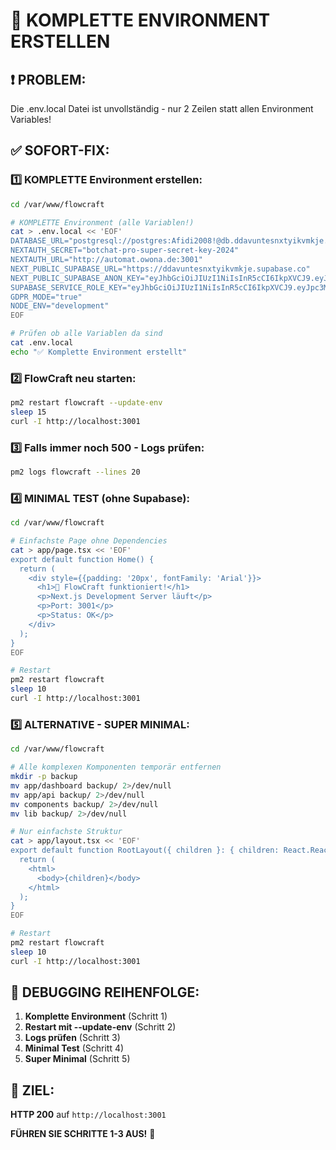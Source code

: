 # 🔧 KOMPLETTE ENVIRONMENT ERSTELLEN

## ❗ PROBLEM:
Die .env.local Datei ist unvollständig - nur 2 Zeilen statt allen Environment Variables!

## ✅ SOFORT-FIX:

### **1️⃣ KOMPLETTE Environment erstellen:**
```bash
cd /var/www/flowcraft

# KOMPLETTE Environment (alle Variablen!)
cat > .env.local << 'EOF'
DATABASE_URL="postgresql://postgres:Afidi2008!@db.ddavuntesnxtyikvmkje.supabase.co:5432/postgres"
NEXTAUTH_SECRET="botchat-pro-super-secret-key-2024"
NEXTAUTH_URL="http://automat.owona.de:3001"
NEXT_PUBLIC_SUPABASE_URL="https://ddavuntesnxtyikvmkje.supabase.co"
NEXT_PUBLIC_SUPABASE_ANON_KEY="eyJhbGciOiJIUzI1NiIsInR5cCI6IkpXVCJ9.eyJpc3MiOiJzdXBhYmFzZSIsInJlZiI6ImRkYXZ1bnRlc254dHlpa3Zta2plIiwicm9sZSI6ImFub24iLCJpYXQiOjE3NTY1NzgyODgsImV4cCI6MjA3MjE1NDI4OH0.BIY4-aQZOsodKF2Nbpg0byKLDolemR96SjoVEe3GMcs"
SUPABASE_SERVICE_ROLE_KEY="eyJhbGciOiJIUzI1NiIsInR5cCI6IkpXVCJ9.eyJpc3MiOiJzdXBhYmFzZSIsInJlZiI6ImRkYXZ1bnRlc254dHlpa3Zta2plIiwicm9sZSI6InNlcnZpY2Vfcm9sZSIsImlhdCI6MTc1NjU3ODI4OCwiZXhwIjoyMDcyMTU0Mjg4fQ.HfBZzrvOSAbk5Nve6MZSjYkLnQ2h8un3NPiok0z8YXA"
GDPR_MODE="true"
NODE_ENV="development"
EOF

# Prüfen ob alle Variablen da sind
cat .env.local
echo "✅ Komplette Environment erstellt"
```

### **2️⃣ FlowCraft neu starten:**
```bash
pm2 restart flowcraft --update-env
sleep 15
curl -I http://localhost:3001
```

### **3️⃣ Falls immer noch 500 - Logs prüfen:**
```bash
pm2 logs flowcraft --lines 20
```

### **4️⃣ MINIMAL TEST (ohne Supabase):**
```bash
cd /var/www/flowcraft

# Einfachste Page ohne Dependencies
cat > app/page.tsx << 'EOF'
export default function Home() {
  return (
    <div style={{padding: '20px', fontFamily: 'Arial'}}>
      <h1>🎉 FlowCraft funktioniert!</h1>
      <p>Next.js Development Server läuft</p>
      <p>Port: 3001</p>
      <p>Status: OK</p>
    </div>
  );
}
EOF

# Restart
pm2 restart flowcraft
sleep 10
curl -I http://localhost:3001
```

### **5️⃣ ALTERNATIVE - SUPER MINIMAL:**
```bash
cd /var/www/flowcraft

# Alle komplexen Komponenten temporär entfernen
mkdir -p backup
mv app/dashboard backup/ 2>/dev/null
mv app/api backup/ 2>/dev/null
mv components backup/ 2>/dev/null
mv lib backup/ 2>/dev/null

# Nur einfachste Struktur
cat > app/layout.tsx << 'EOF'
export default function RootLayout({ children }: { children: React.ReactNode }) {
  return (
    <html>
      <body>{children}</body>
    </html>
  );
}
EOF

# Restart
pm2 restart flowcraft
sleep 10
curl -I http://localhost:3001
```

## 🎯 **DEBUGGING REIHENFOLGE:**
1. **Komplette Environment** (Schritt 1)
2. **Restart mit --update-env** (Schritt 2)
3. **Logs prüfen** (Schritt 3)
4. **Minimal Test** (Schritt 4)
5. **Super Minimal** (Schritt 5)

## 🚀 **ZIEL:**
**HTTP 200** auf `http://localhost:3001`

**FÜHREN SIE SCHRITTE 1-3 AUS!** 🔧

